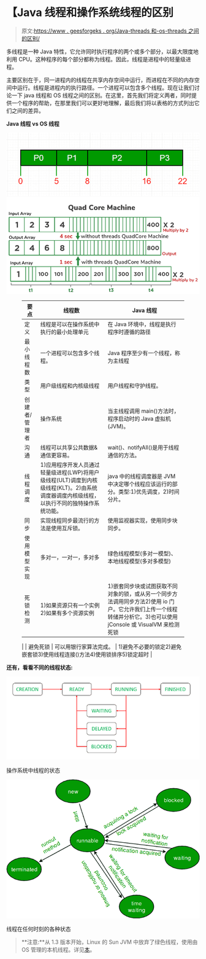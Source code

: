 # 【Java 线程和操作系统线程的区别

> 原文:[https://www . geesforgeks . org/Java-threads 和-os-threads 之间的区别/](https://www.geeksforgeeks.org/difference-between-java-threads-and-os-threads/)

多线程是一种 Java 特性，它允许同时执行程序的两个或多个部分，以最大限度地利用 CPU。这种程序的每个部分都称为线程。因此，线程是进程中的轻量级进程。

主要区别在于，同一进程内的线程在共享内存空间中运行，而进程在不同的内存空间中运行。线程是进程内的执行路径。一个进程可以包含多个线程。现在让我们讨论一下 java 线程和 OS 线程之间的区别。在这里，首先我们将定义两者，同时提供一个程序的帮助，在那里我们可以更好地理解，最后我们将以表格的方式列出它们之间的差异。

**Java 线程 vs OS 线程**

![](img/e4c85b7d82d0308dc2da0fbfb549a597.png) ![](img/8697f8efade2b6dd7aba8e328d84c0df.png)

<figure class="table">

| 要点 | 线程数 | Java 线程 |
| --- | --- | --- |
| 定义 | 线程是可以在操作系统中执行的最小处理单元 | 在 Java 环境中，线程是执行程序时遵循的路径 |
| 最小线程数 | 一个进程可以包含多个线程。 | Java 程序至少有一个线程，称为主线程 |
| 类型 | 用户级线程和内核级线程 | 用户线程和守护线程。 |
| 创建者/管理者 | 操作系统 | 当主线程调用 main()方法时，程序启动时的 Java 虚拟机(JVM)。 |
| 沟通 | 线程可以共享公共数据&通信更容易。 | wait()、notifyAll()是用于线程通信的方法。 |
| 线程调度 | 1)应用程序开发人员通过轻量级进程(LWP)将用户级线程(ULT)调度到内核级线程(KLT)。2)由系统调度器调度内核级线程，以执行不同的独特操作系统功能。 | java 中的线程调度器是 JVM 中决定哪个线程应该运行的部分。类型:1)优先调度，2)时间分片。 |
| 同步 | 实现线程同步最流行的方法是使用互斥锁。 | 使用监视器实现，使用同步块同步。 |
| 使用模型实现 | 多对一，一对一，多对多 | 绿色线程模型(多对一模型)、本地线程模型(多对多模型) |
| 死锁检测 | 1)如果资源只有一个实例2)如果有多个资源实例 | 1)嵌套同步块或试图获取不同对象的锁，或从另一个同步方法调用同步方法2)使用 io 门户。它允许我们上传一个线程转储并分析它。3)也可以使用 jConsole 或 VisualVM 来检测死锁

 |
| 避免死锁 | 可以用银行家算法完成。 | 1)避免不必要的锁定2)避免嵌套锁3)使用线程连接()方法4)使用锁排序5)锁定超时 |

</figure>

**还有，看看不同的线程状态:**

![](img/3a08411c21d776aeccbd1ee2685cba1c.png)

操作系统中线程的状态

![](img/08fcd1e73677af23c3764ffe2db2d888.png)

线程在任何时刻的各种状态

> **注意:**从 1.3 版本开始，Linux 的 Sun JVM 中放弃了绿色线程，使用由 OS 管理的本机线程。详见[本](https://stackoverflow.com/questions/5713142/green-threads-vs-non-green-threads)。